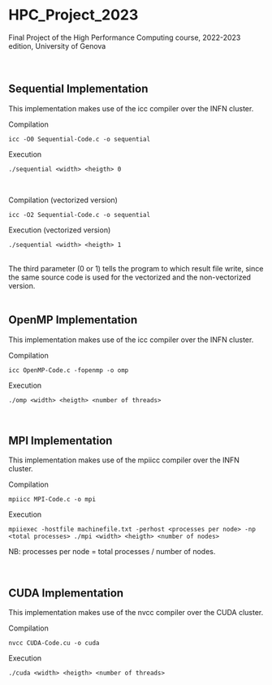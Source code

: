 # HPC_Project_2023
Final Project of the High Performance Computing course, 2022-2023 edition, University of Genova
<br><br><br>

## Sequential Implementation

This implementation makes use of the icc compiler over the INFN cluster.
<br>

Compilation
```
icc -O0 Sequential-Code.c -o sequential
```

Execution
```
./sequential <width> <heigth> 0
```

<br>

Compilation (vectorized version)
```
icc -O2 Sequential-Code.c -o sequential
```

Execution (vectorized version)
```
./sequential <width> <heigth> 1
```

<br>
The third parameter (0 or 1) tells the program to which result file write, since the same source code is used for the vectorized and the non-vectorized version.
<br><br>

## OpenMP Implementation

This implementation makes use of the icc compiler over the INFN cluster.
<br>

Compilation
```
icc OpenMP-Code.c -fopenmp -o omp
```

Execution
```
./omp <width> <heigth> <number of threads>
```

<br>

## MPI Implementation

This implementation makes use of the mpiicc compiler over the INFN cluster.
<br>

Compilation
```
mpiicc MPI-Code.c -o mpi
```

Execution
```
mpiiexec -hostfile machinefile.txt -perhost <processes per node> -np <total processes> ./mpi <width> <heigth> <number of nodes>
```
NB: processes per node = total processes / number of nodes.

<br>

## CUDA Implementation

This implementation makes use of the nvcc compiler over the CUDA cluster.
<br>

Compilation
```
nvcc CUDA-Code.cu -o cuda
```

Execution
```
./cuda <width> <heigth> <number of threads>
```
